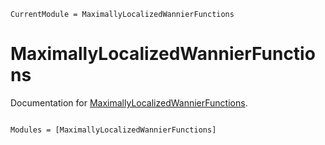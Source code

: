 ```@meta
CurrentModule = MaximallyLocalizedWannierFunctions
```

# MaximallyLocalizedWannierFunctions

Documentation for [MaximallyLocalizedWannierFunctions](https://github.com/Quantum-Many-Body/MaximallyLocalizedWannierFunctions.jl).

```@index
```

```@autodocs
Modules = [MaximallyLocalizedWannierFunctions]
```
